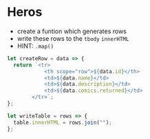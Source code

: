 # Heros

- create a funtion which generates rows
- write these rows to the `tbody` `innerHTML`
- HINT: `.map()`

```js
let createRow = data => {
  return `<tr>
            <th scope="row">${data.id}</th>
            <td>${data.name}</td>
            <td>${data.description}</td>
            <td>${data.comics.returned}</td>
        </tr>`;
};

let writeTable = rows => {
  table.innerHTML = rows.join("");
};
```
